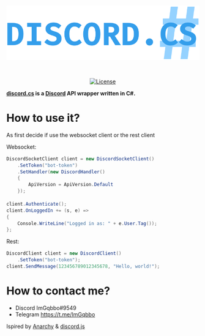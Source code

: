 <div align="center">
  <br/>
  <p>
    <a href="https://github.com/ImGqbbo/discord.cs"><img src="https://github.com/ImGqbbo/discord.cs/blob/main/images/DiscordCSLogo.png" width="600" alt="discord.cs" /></a>
  </p>
  <br/>
  <p>
    <a href="https://github.com/ImGqbbo/discord.cs/blob/main/LICENSE"><img src="https://img.shields.io/badge/License-MIT-blue.svg" alt="License" /></a>
  </p>
</div>

**[discord.cs](https://github.com/ImGqbbo/discord.cs) is a [Discord](https://www.discord.com) API wrapper written in C#.**

# How to use it?
As first decide if use the websocket client or the rest client

Websocket:
```csharp
DiscordSocketClient client = new DiscordSocketClient()
    .SetToken("bot-token")
    .SetHandler(new DiscordHandler() 
    { 
        ApiVersion = ApiVersion.Default
    });

client.Authenticate();
client.OnLoggedIn += (s, e) => 
{
    Console.WriteLine("Logged in as: " + e.User.Tag());
};
```

Rest:
```csharp
DiscordClient client = new DiscordClient()
    .SetToken("bot-token");
client.SendMessage(123456789012345678, "Hello, world!");
```
# How to contact me?
- Discord ImGqbbo#9549
- Telegram https://t.me/ImGqbbo

Ispired by [Anarchy](https://github.com/not-ilinked/Anarchy) & [discord.js](https://github.com/discordjs/discord.js)
